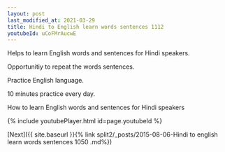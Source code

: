 ```yaml
---
layout: post
last_modified_at: 2021-03-29
title: Hindi to English learn words sentences 1112 
youtubeId: uCoFMrAucwE
---
```

 
 
Helps to learn English words and sentences for Hindi speakers.

Opportunitiy to repeat the words sentences. 

Practice English language. 
 
10 minutes practice every day. 
 
How to learn English words and sentences for Hindi speakers 
 
{% include youtubePlayer.html id=page.youtubeId %}
 
 
[Next]({{ site.baseurl }}{% link  split2/_posts/2015-08-06-Hindi to english learn words sentences 1050 .md%})
 
